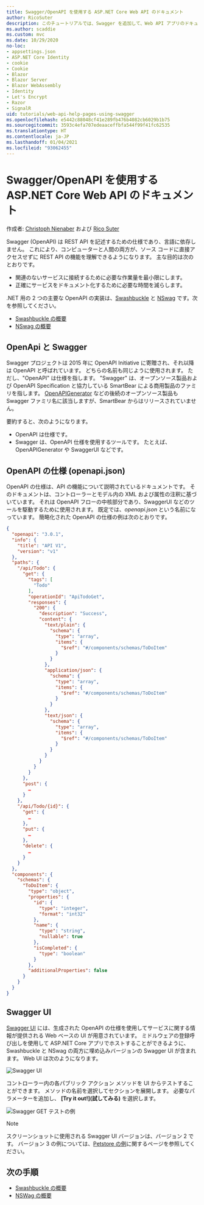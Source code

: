 ```yaml
---
title: Swagger/OpenAPI を使用する ASP.NET Core Web API のドキュメント
author: RicoSuter
description: このチュートリアルでは、Swagger を追加して、Web API アプリのドキュメントとヘルプ ページを生成する手順を説明します。
ms.author: scaddie
ms.custom: mvc
ms.date: 10/29/2020
no-loc:
- appsettings.json
- ASP.NET Core Identity
- cookie
- Cookie
- Blazor
- Blazor Server
- Blazor WebAssembly
- Identity
- Let's Encrypt
- Razor
- SignalR
uid: tutorials/web-api-help-pages-using-swagger
ms.openlocfilehash: e5442c88048cf41e289fb476b4082cb6029b1b75
ms.sourcegitcommit: 3593c4efa707edeaaceffbfa544f99f41fc62535
ms.translationtype: HT
ms.contentlocale: ja-JP
ms.lasthandoff: 01/04/2021
ms.locfileid: "93062455"
---
```

# <a name="aspnet-core-web-api-documentation-with-swagger--openapi"></a>Swagger/OpenAPI を使用する ASP.NET Core Web API のドキュメント

作成者: [Christoph Nienaber](https://twitter.com/zuckerthoben) および [Rico Suter](https://blog.rsuter.com/)

Swagger (OpenAPI) は REST API を記述するための仕様であり、言語に依存しません。 これにより、コンピューターと人間の両方が、ソース コードに直接アクセスせずに REST API の機能を理解できるようになります。 主な目的は次のとおりです。

* 関連のないサービスに接続するために必要な作業量を最小限にします。
* 正確にサービスをドキュメント化するために必要な時間を減らします。

.NET 用の 2 つの主要な OpenAPI の実装は、[Swashbuckle](https://github.com/domaindrivendev/Swashbuckle.AspNetCore) と [NSwag](https://github.com/RicoSuter/NSwag) です。次を参照してください。

* [Swashbuckle の概要](xref:tutorials/get-started-with-swashbuckle)
* [NSwag の概要](xref:tutorials/get-started-with-nswag)

## <a name="openapi-vs-swagger"></a>OpenApi と Swagger

Swagger プロジェクトは 2015 年に OpenAPI Initiative に寄贈され、それ以降は OpenAPI と呼ばれています。 どちらの名前も同じように使用されます。 ただし、"OpenAPI" は仕様を指します。 "Swagger" は、オープンソース製品および OpenAPI Specification と協力している SmartBear による商用製品のファミリを指します。 [OpenAPIGenerator](https://github.com/OpenAPITools/openapi-generator) などの後続のオープンソース製品も Swagger ファミリ名に該当しますが、SmartBear からはリリースされていません。

要約すると、次のようになります。

* OpenAPI は仕様です。
* Swagger は、OpenAPI 仕様を使用するツールです。 たとえば、OpenAPIGenerator や SwaggerUI などです。

## <a name="openapi-specification-openapijson"></a>OpenAPI の仕様 (openapi.json)

OpenAPI の仕様は、API の機能について説明されているドキュメントです。 そのドキュメントは、コントローラーとモデル内の XML および属性の注釈に基づいています。 それは OpenAPI フローの中核部分であり、SwaggerUI などのツールを駆動するために使用されます。 既定では、*openapi.json* という名前になっています。 簡略化された OpenAPI の仕様の例は次のとおりです。

```json
{
  "openapi": "3.0.1",
  "info": {
    "title": "API V1",
    "version": "v1"
  },
  "paths": {
    "/api/Todo": {
      "get": {
        "tags": [
          "Todo"
        ],
        "operationId": "ApiTodoGet",
        "responses": {
          "200": {
            "description": "Success",
            "content": {
              "text/plain": {
                "schema": {
                  "type": "array",
                  "items": {
                    "$ref": "#/components/schemas/ToDoItem"
                  }
                }
              },
              "application/json": {
                "schema": {
                  "type": "array",
                  "items": {
                    "$ref": "#/components/schemas/ToDoItem"
                  }
                }
              },
              "text/json": {
                "schema": {
                  "type": "array",
                  "items": {
                    "$ref": "#/components/schemas/ToDoItem"
                  }
                }
              }
            }
          }
        }
      },
      "post": {
        …
      }
    },
    "/api/Todo/{id}": {
      "get": {
        …
      },
      "put": {
        …
      },
      "delete": {
        …
      }
    }
  },
  "components": {
    "schemas": {
      "ToDoItem": {
        "type": "object",
        "properties": {
          "id": {
            "type": "integer",
            "format": "int32"
          },
          "name": {
            "type": "string",
            "nullable": true
          },
          "isCompleted": {
            "type": "boolean"
          }
        },
        "additionalProperties": false
      }
    }
  }
}
```

## <a name="swagger-ui"></a>Swagger UI

[Swagger UI](https://swagger.io/swagger-ui/) には、生成された OpenAPI の仕様を使用してサービスに関する情報が提供される Web ベースの UI が用意されています。 ミドルウェアの登録呼び出しを使用して ASP.NET Core アプリでホストすることができるように、Swashbuckle と NSwag の両方に埋め込みバージョンの Swagger UI が含まれます。 Web UI は次のようになります。

![Swagger UI](web-api-help-pages-using-swagger/_static/swagger-ui.png)

コントローラー内の各パブリック アクション メソッドを UI からテストすることができます。 メソッドの名前を選択してセクションを展開します。 必要なパラメーターを追加し、 **[Try it out!]\(試してみる\)** を選択します。

![Swagger GET テストの例](web-api-help-pages-using-swagger/_static/get-try-it-out.png)

> [!NOTE]
> スクリーンショットに使用される Swagger UI バージョンは、バージョン 2 です。 バージョン 3 の例については、[Petstore の例](https://petstore.swagger.io/)に関するページを参照してください。

## <a name="next-steps"></a>次の手順

* [Swashbuckle の概要](xref:tutorials/get-started-with-swashbuckle)
* [NSWag の概要](xref:tutorials/get-started-with-nswag)

